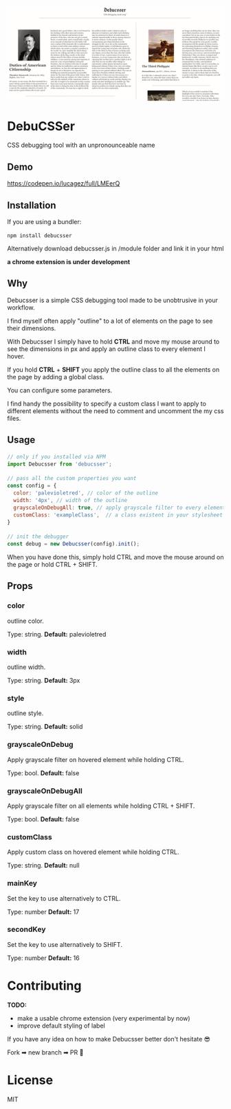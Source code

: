 ![](/gif/debucsser.gif)



# DebuCSSer

CSS debugging tool with an unpronounceable name



## Demo

https://codepen.io/lucagez/full/LMEerQ



## Installation

If you are using a bundler:

```npm install debucsser```


Alternatively download debucsser.js in /module folder and link it in your html

**a chrome extension is under development**

## Why

Debucsser is a simple CSS debugging tool made to be unobtrusive in your workflow.

I find myself often apply "outline" to a lot of elements on the page to see their dimensions.

With Debucsser I simply have to hold **CTRL** and move my mouse around to see the dimensions in px and apply an outline class to every element I hover.

If you  hold **CTRL** + **SHIFT** you apply the outline class to all the elements on the page by adding a global class.

You can configure some parameters.

I find handy the possibility to specify a custom class I want to apply to different elements without the need to comment and uncomment the my css files.



## Usage

```javascript
// only if you installed via NPM
import Debucsser from 'debucsser';

// pass all the custom properties you want
const config = {
  color: 'palevioletred', // color of the outline
  width: '4px', // width of the outline
  grayscaleOnDebugAll: true, // apply grayscale filter to every element 
  customClass: 'exampleClass',  // a class existent in your stylesheet
}

// init the debugger
const debug = new Debucsser(config).init();
```

When you have done this, simply hold CTRL  and move the mouse around on the page or hold CTRL + SHIFT.



## Props

### color

outline color.

Type: string. **Default:** palevioletred

### width

outline width.

Type: string. **Default:** 3px

### style 

outline style.

Type: string. **Default:** solid

### grayscaleOnDebug

Apply grayscale filter on hovered element while holding CTRL.

Type: bool. **Default:** false

### grayscaleOnDebugAll

Apply grayscale filter on all elements while holding CTRL + SHIFT.

Type: bool. **Default:** false

### customClass

Apply custom class on hovered element while holding CTRL.

Type: string. **Default:** null

### mainKey

Set the key to use alternatively to CTRL.

Type: number **Default:** 17

### secondKey

Set the key to use alternatively to SHIFT.

Type: number **Default:** 16


# Contributing
**TODO:**
- make a usable chrome extension (very experimental by now)
- improve default styling of label

If you have any idea on how to make Debucsser better don't hesitate 😎

Fork ➡ new branch ➡ PR 🎉

# License
MIT



